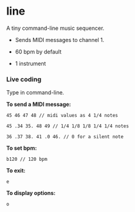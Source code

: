 # line
A tiny command-line music sequencer.

+ Sends MIDI messages to channel 1.

+ 60 bpm by default

+ 1 instrument


### Live coding

Type in command-line.

**To send a MIDI message:**

`45 46 47 48 // midi values as 4 1/4 notes`

`45 .34 35. 48 49 // 1/4 1/8 1/8 1/4 1/4 notes`

`36 .37 38. 41 .0 46. // 0 for a silent note`

**To set bpm:**  

`b120 // 120 bpm`

**To exit:**

`e`  

**To display options:**

`o`
 
